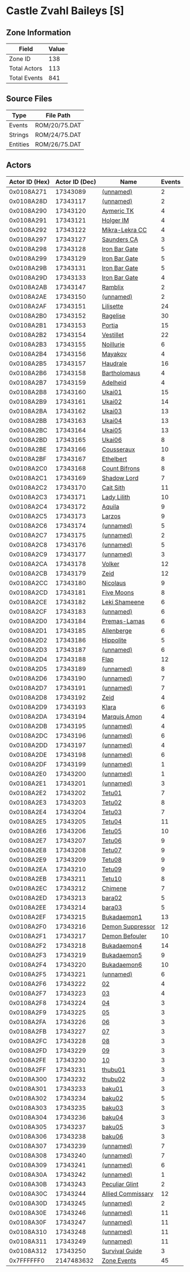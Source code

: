 # Castle Zvahl Baileys [S]

## Zone Information

| Field        |   Value |
|--------------|---------|
| Zone ID      |     138 |
| Total Actors |     113 |
| Total Events |     841 |

## Source Files

| Type     | File Path     |
|----------|---------------|
| Events   | ROM/20/75.DAT |
| Strings  | ROM/24/75.DAT |
| Entities | ROM/26/75.DAT |

## Actors

| Actor ID (Hex)   |   Actor ID (Dec) | Name                                                       |   Events |
|------------------|------------------|------------------------------------------------------------|----------|
| 0x0108A271       |         17343089 | [(unnamed)](./17343089/)                                   |        2 |
| 0x0108A28D       |         17343117 | [(unnamed)](./17343117/)                                   |        2 |
| 0x0108A290       |         17343120 | [Aymeric TK](./17343120%20-%20Aymeric%20TK/)               |        4 |
| 0x0108A291       |         17343121 | [Holger IM](./17343121%20-%20Holger%20IM/)                 |        4 |
| 0x0108A292       |         17343122 | [Mikra-Lekra CC](./17343122%20-%20Mikra-Lekra%20CC/)       |        4 |
| 0x0108A297       |         17343127 | [Saunders CA](./17343127%20-%20Saunders%20CA/)             |        3 |
| 0x0108A298       |         17343128 | [Iron Bar Gate](./17343128%20-%20Iron%20Bar%20Gate/)       |        5 |
| 0x0108A299       |         17343129 | [Iron Bar Gate](./17343129%20-%20Iron%20Bar%20Gate/)       |        5 |
| 0x0108A29B       |         17343131 | [Iron Bar Gate](./17343131%20-%20Iron%20Bar%20Gate/)       |        5 |
| 0x0108A29D       |         17343133 | [Iron Bar Gate](./17343133%20-%20Iron%20Bar%20Gate/)       |        4 |
| 0x0108A2AB       |         17343147 | [Ramblix](./17343147%20-%20Ramblix/)                       |        2 |
| 0x0108A2AE       |         17343150 | [(unnamed)](./17343150/)                                   |        2 |
| 0x0108A2AF       |         17343151 | [Lilisette](./17343151%20-%20Lilisette/)                   |       24 |
| 0x0108A2B0       |         17343152 | [Ragelise](./17343152%20-%20Ragelise/)                     |       30 |
| 0x0108A2B1       |         17343153 | [Portia](./17343153%20-%20Portia/)                         |       15 |
| 0x0108A2B2       |         17343154 | [Vestillet](./17343154%20-%20Vestillet/)                   |       22 |
| 0x0108A2B3       |         17343155 | [Noillurie](./17343155%20-%20Noillurie/)                   |        6 |
| 0x0108A2B4       |         17343156 | [Mayakov](./17343156%20-%20Mayakov/)                       |        4 |
| 0x0108A2B5       |         17343157 | [Haudrale](./17343157%20-%20Haudrale/)                     |       16 |
| 0x0108A2B6       |         17343158 | [Bartholomaus](./17343158%20-%20Bartholomaus/)             |        4 |
| 0x0108A2B7       |         17343159 | [Adelheid](./17343159%20-%20Adelheid/)                     |        4 |
| 0x0108A2B8       |         17343160 | [Ukai01](./17343160%20-%20Ukai01/)                         |       15 |
| 0x0108A2B9       |         17343161 | [Ukai02](./17343161%20-%20Ukai02/)                         |       14 |
| 0x0108A2BA       |         17343162 | [Ukai03](./17343162%20-%20Ukai03/)                         |       13 |
| 0x0108A2BB       |         17343163 | [Ukai04](./17343163%20-%20Ukai04/)                         |       13 |
| 0x0108A2BC       |         17343164 | [Ukai05](./17343164%20-%20Ukai05/)                         |       13 |
| 0x0108A2BD       |         17343165 | [Ukai06](./17343165%20-%20Ukai06/)                         |        8 |
| 0x0108A2BE       |         17343166 | [Cousseraux](./17343166%20-%20Cousseraux/)                 |       10 |
| 0x0108A2BF       |         17343167 | [Ethelbert](./17343167%20-%20Ethelbert/)                   |        8 |
| 0x0108A2C0       |         17343168 | [Count Bifrons](./17343168%20-%20Count%20Bifrons/)         |        8 |
| 0x0108A2C1       |         17343169 | [Shadow Lord](./17343169%20-%20Shadow%20Lord/)             |        7 |
| 0x0108A2C2       |         17343170 | [Cait Sith](./17343170%20-%20Cait%20Sith/)                 |       11 |
| 0x0108A2C3       |         17343171 | [Lady Lilith](./17343171%20-%20Lady%20Lilith/)             |       10 |
| 0x0108A2C4       |         17343172 | [Aquila](./17343172%20-%20Aquila/)                         |        9 |
| 0x0108A2C5       |         17343173 | [Larzos](./17343173%20-%20Larzos/)                         |        9 |
| 0x0108A2C6       |         17343174 | [(unnamed)](./17343174/)                                   |        5 |
| 0x0108A2C7       |         17343175 | [(unnamed)](./17343175/)                                   |        2 |
| 0x0108A2C8       |         17343176 | [(unnamed)](./17343176/)                                   |        5 |
| 0x0108A2C9       |         17343177 | [(unnamed)](./17343177/)                                   |        3 |
| 0x0108A2CA       |         17343178 | [Volker](./17343178%20-%20Volker/)                         |       12 |
| 0x0108A2CB       |         17343179 | [Zeid](./17343179%20-%20Zeid/)                             |       12 |
| 0x0108A2CC       |         17343180 | [Nicolaus](./17343180%20-%20Nicolaus/)                     |        9 |
| 0x0108A2CD       |         17343181 | [Five Moons](./17343181%20-%20Five%20Moons/)               |        8 |
| 0x0108A2CE       |         17343182 | [Leki Shameene](./17343182%20-%20Leki%20Shameene/)         |        6 |
| 0x0108A2CF       |         17343183 | [(unnamed)](./17343183/)                                   |        6 |
| 0x0108A2D0       |         17343184 | [Premas-Lamas](./17343184%20-%20Premas-Lamas/)             |        6 |
| 0x0108A2D1       |         17343185 | [Allenberge](./17343185%20-%20Allenberge/)                 |        6 |
| 0x0108A2D2       |         17343186 | [Hippolite](./17343186%20-%20Hippolite/)                   |        5 |
| 0x0108A2D3       |         17343187 | [(unnamed)](./17343187/)                                   |        6 |
| 0x0108A2D4       |         17343188 | [Flap](./17343188%20-%20Flap/)                             |       12 |
| 0x0108A2D5       |         17343189 | [(unnamed)](./17343189/)                                   |        8 |
| 0x0108A2D6       |         17343190 | [(unnamed)](./17343190/)                                   |        7 |
| 0x0108A2D7       |         17343191 | [(unnamed)](./17343191/)                                   |        7 |
| 0x0108A2D8       |         17343192 | [Zeid](./17343192%20-%20Zeid/)                             |        4 |
| 0x0108A2D9       |         17343193 | [Klara](./17343193%20-%20Klara/)                           |        6 |
| 0x0108A2DA       |         17343194 | [Marquis Amon](./17343194%20-%20Marquis%20Amon/)           |        4 |
| 0x0108A2DB       |         17343195 | [(unnamed)](./17343195/)                                   |        4 |
| 0x0108A2DC       |         17343196 | [(unnamed)](./17343196/)                                   |        6 |
| 0x0108A2DD       |         17343197 | [(unnamed)](./17343197/)                                   |        4 |
| 0x0108A2DE       |         17343198 | [(unnamed)](./17343198/)                                   |        6 |
| 0x0108A2DF       |         17343199 | [(unnamed)](./17343199/)                                   |        1 |
| 0x0108A2E0       |         17343200 | [(unnamed)](./17343200/)                                   |        1 |
| 0x0108A2E1       |         17343201 | [(unnamed)](./17343201/)                                   |        3 |
| 0x0108A2E2       |         17343202 | [Tetu01](./17343202%20-%20Tetu01/)                         |        7 |
| 0x0108A2E3       |         17343203 | [Tetu02](./17343203%20-%20Tetu02/)                         |        8 |
| 0x0108A2E4       |         17343204 | [Tetu03](./17343204%20-%20Tetu03/)                         |        7 |
| 0x0108A2E5       |         17343205 | [Tetu04](./17343205%20-%20Tetu04/)                         |       11 |
| 0x0108A2E6       |         17343206 | [Tetu05](./17343206%20-%20Tetu05/)                         |       10 |
| 0x0108A2E7       |         17343207 | [Tetu06](./17343207%20-%20Tetu06/)                         |        9 |
| 0x0108A2E8       |         17343208 | [Tetu07](./17343208%20-%20Tetu07/)                         |        9 |
| 0x0108A2E9       |         17343209 | [Tetu08](./17343209%20-%20Tetu08/)                         |        9 |
| 0x0108A2EA       |         17343210 | [Tetu09](./17343210%20-%20Tetu09/)                         |        9 |
| 0x0108A2EB       |         17343211 | [Tetu10](./17343211%20-%20Tetu10/)                         |        8 |
| 0x0108A2EC       |         17343212 | [Chimene](./17343212%20-%20Chimene/)                       |        7 |
| 0x0108A2ED       |         17343213 | [bara02](./17343213%20-%20bara02/)                         |        5 |
| 0x0108A2EE       |         17343214 | [bara03](./17343214%20-%20bara03/)                         |        5 |
| 0x0108A2EF       |         17343215 | [Bukadaemon1](./17343215%20-%20Bukadaemon1/)               |       13 |
| 0x0108A2F0       |         17343216 | [Demon Suppressor](./17343216%20-%20Demon%20Suppressor/)   |       12 |
| 0x0108A2F1       |         17343217 | [Demon Befouler](./17343217%20-%20Demon%20Befouler/)       |       10 |
| 0x0108A2F2       |         17343218 | [Bukadaemon4](./17343218%20-%20Bukadaemon4/)               |       14 |
| 0x0108A2F3       |         17343219 | [Bukadaemon5](./17343219%20-%20Bukadaemon5/)               |        9 |
| 0x0108A2F4       |         17343220 | [Bukadaemon6](./17343220%20-%20Bukadaemon6/)               |       10 |
| 0x0108A2F5       |         17343221 | [(unnamed)](./17343221/)                                   |        6 |
| 0x0108A2F6       |         17343222 | [02](./17343222%20-%2002/)                                 |        4 |
| 0x0108A2F7       |         17343223 | [03](./17343223%20-%2003/)                                 |        4 |
| 0x0108A2F8       |         17343224 | [04](./17343224%20-%2004/)                                 |        3 |
| 0x0108A2F9       |         17343225 | [05](./17343225%20-%2005/)                                 |        3 |
| 0x0108A2FA       |         17343226 | [06](./17343226%20-%2006/)                                 |        3 |
| 0x0108A2FB       |         17343227 | [07](./17343227%20-%2007/)                                 |        3 |
| 0x0108A2FC       |         17343228 | [08](./17343228%20-%2008/)                                 |        3 |
| 0x0108A2FD       |         17343229 | [09](./17343229%20-%2009/)                                 |        3 |
| 0x0108A2FE       |         17343230 | [10](./17343230%20-%2010/)                                 |        3 |
| 0x0108A2FF       |         17343231 | [thubu01](./17343231%20-%20thubu01/)                       |        3 |
| 0x0108A300       |         17343232 | [thubu02](./17343232%20-%20thubu02/)                       |        3 |
| 0x0108A301       |         17343233 | [baku01](./17343233%20-%20baku01/)                         |        3 |
| 0x0108A302       |         17343234 | [baku02](./17343234%20-%20baku02/)                         |        5 |
| 0x0108A303       |         17343235 | [baku03](./17343235%20-%20baku03/)                         |        3 |
| 0x0108A304       |         17343236 | [baku04](./17343236%20-%20baku04/)                         |        3 |
| 0x0108A305       |         17343237 | [baku05](./17343237%20-%20baku05/)                         |        3 |
| 0x0108A306       |         17343238 | [baku06](./17343238%20-%20baku06/)                         |        3 |
| 0x0108A307       |         17343239 | [(unnamed)](./17343239/)                                   |        7 |
| 0x0108A308       |         17343240 | [(unnamed)](./17343240/)                                   |        7 |
| 0x0108A309       |         17343241 | [(unnamed)](./17343241/)                                   |        6 |
| 0x0108A30A       |         17343242 | [(unnamed)](./17343242/)                                   |        1 |
| 0x0108A30B       |         17343243 | [Peculiar Glint](./17343243%20-%20Peculiar%20Glint/)       |        2 |
| 0x0108A30C       |         17343244 | [Allied Commissary](./17343244%20-%20Allied%20Commissary/) |       12 |
| 0x0108A30D       |         17343245 | [(unnamed)](./17343245/)                                   |        2 |
| 0x0108A30E       |         17343246 | [(unnamed)](./17343246/)                                   |       11 |
| 0x0108A30F       |         17343247 | [(unnamed)](./17343247/)                                   |       11 |
| 0x0108A310       |         17343248 | [(unnamed)](./17343248/)                                   |       11 |
| 0x0108A311       |         17343249 | [(unnamed)](./17343249/)                                   |       11 |
| 0x0108A312       |         17343250 | [Survival Guide](./17343250%20-%20Survival%20Guide/)       |        3 |
| 0x7FFFFFF0       |       2147483632 | [Zone Events](./Zone%20Events/)                            |       45 |